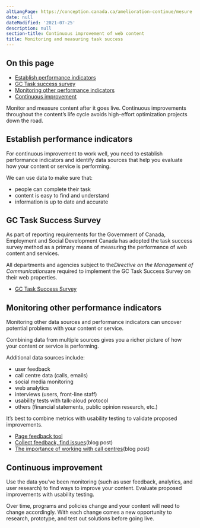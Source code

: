 ```yaml
---
altLangPage: https://conception.canada.ca/amelioration-continue/mesure.html
date: null
dateModified: '2021-07-25'
description: null
section-title: Continuous improvement of web content
title: Monitoring and measuring task success
---
```

<h2>On this page</h2>
<ul>
  <li><a href="#indicators">Establish performance indicators</a></li>
  <li><a href="#GCTSS">GC Task success survey</a></li>
  <li><a href="#monitoring">Monitoring other performance indicators</a></li>
  <li><a href="#continuous">Continuous improvement</a></li>
</ul>
<p>Monitor and measure content after it goes live. Continuous improvements throughout the content’s life cycle avoids high-effort optimization projects down the road.</p>
<h2 id="indicators">Establish performance indicators</h2>
<p>For continuous improvement to work well, you need to establish performance indicators and identify data sources that help you evaluate how your content or service is performing.</p>
<p>We can use data to make sure that:</p>
<ul>
  <li>people can complete their task</li>
  <li>content is easy to find and understand</li>
  <li>information is up to date and accurate</li>
</ul>
<h2 id="GCTSS">GC Task Success Survey</h2>
<p>As part of reporting requirements for the Government of Canada, Employment and Social Development Canada has adopted the task success survey method as a primary means of measuring the performance of web content and services.</p>
<p>All departments and agencies subject to the<cite>Directive on the Management of Communications</cite>are required to implement the GC Task Success Survey on their web properties.</p>
<ul>
  <li><a href="https://design.canada.ca/survey/index.html">GC Task Success Survey</a></li>
</ul>
<h2 id="monitoring">Monitoring other performance indicators</h2>
<p>Monitoring other data sources and performance indicators can uncover potential problems with your content or service.</p>
<p>Combining data from multiple sources gives you a richer picture of how your content or service is performing.</p>
<p>Additional data sources include:</p>
<ul>
  <li>user feedback</li>
  <li>call centre data (calls, emails)</li>
  <li>social media monitoring</li>
  <li>web analytics</li>
  <li>interviews (users, front-line staff)</li>
  <li>usability tests with talk-aloud protocol</li>
  <li>others (financial statements, public opinion research, etc.)</li>
</ul>
<p>It’s best to combine metrics with usability testing to validate proposed improvements.</p>
<ul>
  <li><a href="https://design.canada.ca/feedback/index.html">Page feedback tool</a></li>
  <li><a href="https://blog.canada.ca/2020/10/09/collect-feedback">Collect feedback, find issues</a>(blog post)</li>
  <li><a href="https://blog.canada.ca/2021/03/01/work-with-call-centres">The importance of working with call centres</a>(blog post)</li>
</ul>
<h2 id="continuous">Continuous improvement</h2>
<p>Use the data you’ve been monitoring (such as user feedback, analytics, and user research) to find ways to improve your content. Evaluate proposed improvements with usability testing.</p>
<p>Over time, programs and policies change and your content will need to change accordingly. With each change comes a new opportunity to research, prototype, and test out solutions before going live.</p>
